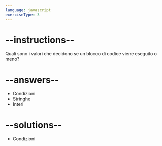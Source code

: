 ```yaml
---
language: javascript
exerciseType: 3
---
```


# --instructions--

Quali sono i valori che decidono se un blocco di codice viene eseguito o meno?

# --answers--

- Condizioni
- Stringhe
- Interi

# --solutions--

- Condizioni
